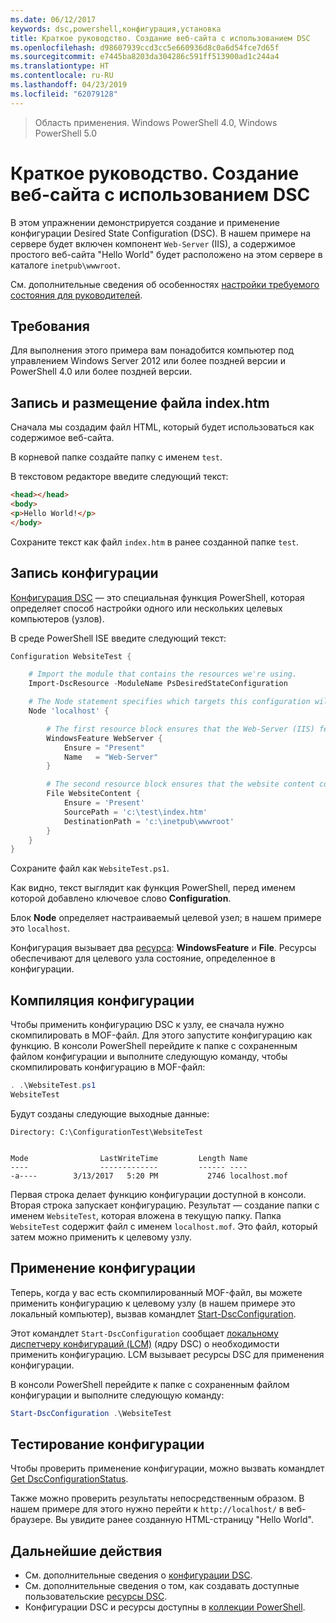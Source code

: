 ```yaml
---
ms.date: 06/12/2017
keywords: dsc,powershell,конфигурация,установка
title: Краткое руководство. Создание веб-сайта с использованием DSC
ms.openlocfilehash: d98607939ccd3cc5e660936d8c0a6d54fce7d65f
ms.sourcegitcommit: e7445ba8203da304286c591ff513900ad1c244a4
ms.translationtype: HT
ms.contentlocale: ru-RU
ms.lasthandoff: 04/23/2019
ms.locfileid: "62079128"
---
```

> Область применения. Windows PowerShell 4.0, Windows PowerShell 5.0

# <a name="quickstart---create-a-website-with-dsc"></a>Краткое руководство. Создание веб-сайта с использованием DSC

В этом упражнении демонстрируется создание и применение конфигурации Desired State Configuration (DSC).
В нашем примере на сервере будет включен компонент `Web-Server` (IIS), а содержимое простого веб-сайта "Hello World" будет расположено на этом сервере в каталоге `inetpub\wwwroot`.

См. дополнительные сведения об особенностях [настройки требуемого состояния для руководителей](../overview/decisionMaker.md).

## <a name="requirements"></a>Требования

Для выполнения этого примера вам понадобится компьютер под управлением Windows Server 2012 или более поздней версии и PowerShell 4.0 или более поздней версии.

## <a name="write-and-place-the-indexhtm-file"></a>Запись и размещение файла index.htm

Сначала мы создадим файл HTML, который будет использоваться как содержимое веб-сайта.

В корневой папке создайте папку с именем `test`.

В текстовом редакторе введите следующий текст:

```html
<head></head>
<body>
<p>Hello World!</p>
</body>
```

Сохраните текст как файл `index.htm` в ранее созданной папке `test`.

## <a name="write-the-configuration"></a>Запись конфигурации

[Конфигурация DSC](../configurations/configurations.md) — это специальная функция PowerShell, которая определяет способ настройки одного или нескольких целевых компьютеров (узлов).

В среде PowerShell ISE введите следующий текст:

```powershell
Configuration WebsiteTest {

    # Import the module that contains the resources we're using.
    Import-DscResource -ModuleName PsDesiredStateConfiguration

    # The Node statement specifies which targets this configuration will be applied to.
    Node 'localhost' {

        # The first resource block ensures that the Web-Server (IIS) feature is enabled.
        WindowsFeature WebServer {
            Ensure = "Present"
            Name   = "Web-Server"
        }

        # The second resource block ensures that the website content copied to the website root folder.
        File WebsiteContent {
            Ensure = 'Present'
            SourcePath = 'c:\test\index.htm'
            DestinationPath = 'c:\inetpub\wwwroot'
        }
    }
}
```

Сохраните файл как `WebsiteTest.ps1`.

Как видно, текст выглядит как функция PowerShell, перед именем которой добавлено ключевое слово **Configuration**.

Блок **Node** определяет настраиваемый целевой узел; в нашем примере это `localhost`.

Конфигурация вызывает два [ресурса](../resources/resources.md): **WindowsFeature** и **File**.
Ресурсы обеспечивают для целевого узла состояние, определенное в конфигурации.

## <a name="compile-the-configuration"></a>Компиляция конфигурации

Чтобы применить конфигурацию DSC к узлу, ее сначала нужно скомпилировать в MOF-файл.
Для этого запустите конфигурацию как функцию.
В консоли PowerShell перейдите к папке с сохраненным файлом конфигурации и выполните следующую команду, чтобы скомпилировать конфигурацию в MOF-файл:

```powershell
. .\WebsiteTest.ps1
WebsiteTest
```

Будут созданы следующие выходные данные:

```
Directory: C:\ConfigurationTest\WebsiteTest


Mode                LastWriteTime         Length Name
----                -------------         ------ ----
-a----        3/13/2017   5:20 PM           2746 localhost.mof
```

Первая строка делает функцию конфигурации доступной в консоли.
Вторая строка запускает конфигурацию.
Результат — создание папки с именем `WebsiteTest`, которая вложена в текущую папку.
Папка `WebsiteTest` содержит файл с именем `localhost.mof`.
Это файл, который затем можно применить к целевому узлу.

## <a name="apply-the-configuration"></a>Применение конфигурации

Теперь, когда у вас есть скомпилированный MOF-файл, вы можете применить конфигурацию к целевому узлу (в нашем примере это локальный компьютер), вызвав командлет [Start-DscConfiguration](/powershell/module/psdesiredstateconfiguration/start-dscconfiguration).

Этот командлет `Start-DscConfiguration` сообщает [локальному диспетчеру конфигураций (LCM)](../managing-nodes/metaConfig.md) (ядру DSC) о необходимости применить конфигурацию.
LCM вызывает ресурсы DSC для применения конфигурации.

В консоли PowerShell перейдите к папке с сохраненным файлом конфигурации и выполните следующую команду:

```powershell
Start-DscConfiguration .\WebsiteTest
```

## <a name="test-the-configuration"></a>Тестирование конфигурации

Чтобы проверить применение конфигурации, можно вызвать командлет [Get DscConfigurationStatus](/powershell/module/psdesiredstateconfiguration/get-dscconfigurationstatus).

Также можно проверить результаты непосредственным образом. В нашем примере для этого нужно перейти к `http://localhost/` в веб-браузере.
Вы увидите ранее созданную HTML-страницу "Hello World".

## <a name="next-steps"></a>Дальнейшие действия

- См. дополнительные сведения о [конфигурации DSC](../configurations/configurations.md).
- См. дополнительные сведения о том, как создавать доступные пользовательские [ресурсы DSC](../resources/resources.md).
- Конфигурации DSC и ресурсы доступны в [коллекции PowerShell](https://www.powershellgallery.com/).

